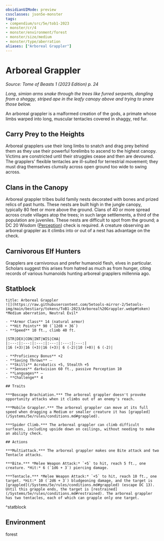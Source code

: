 ```yaml
---
obsidianUIMode: preview
cssclasses: json5e-monster
tags:
- compendium/src/5e/tob1-2023
- monster/cr/4
- monster/environment/forest
- monster/size/medium
- monster/type/aberration
aliases: ["Arboreal Grappler"]
---
```

# Arboreal Grappler
*Source: Tome of Beasts 1 (2023 Edition) p. 24*  

*Long, simian arms snake through the trees like furred serpents, dangling from a shaggy, striped ape in the leafy canopy above and trying to snare those below.*

An arboreal grappler is a malformed creation of the gods, a primate whose limbs warped into long, muscular tentacles covered in shaggy, red fur.

## Carry Prey to the Heights

Arboreal grapplers use their long limbs to snatch and drag prey behind them as they use their powerful forelimbs to ascend to the highest canopy. Victims are constricted until their struggles cease and then are devoured. The grapplers' flexible tentacles are ill-suited for terrestrial movement; they must drag themselves clumsily across open ground too wide to swing across.

## Clans in the Canopy

Arboreal grappler tribes build family nests decorated with bones and prized relics of past hunts. These nests are built high in the jungle canopy, typically 80 feet or more above the ground. Clans of 40 or more spread across crude villages atop the trees; in such large settlements, a third of the population are juveniles. These nests are difficult to spot from the ground; a DC 20 Wisdom ([Perception](/Systems/5e/rules/skills.md#Perception)) check is required. A creature observing an arboreal grappler as it climbs into or out of a nest has advantage on the check.

## Carnivorous Elf Hunters

Grapplers are carnivorous and prefer humanoid flesh, elves in particular. Scholars suggest this arises from hatred as much as from hunger, citing records of various humanoids hunting arboreal grapplers millennia ago.

## Statblock

```ad-statblock
title: Arboreal Grappler
![](https://raw.githubusercontent.com/5etools-mirror-2/5etools-img/main/bestiary/tokens/ToB1-2023/Arboreal%20Grappler.webp#token)
*Medium aberration, Neutral Evil*

- **Armor Class** 14 (natural armor)
- **Hit Points** 90 (`12d8 + 36`)
- **Speed** 10 ft., climb 40 ft.

|STR|DEX|CON|INT|WIS|CHA|
|:---:|:---:|:---:|:---:|:---:|:---:|
|16 (+3)|16 (+3)|16 (+3)| 6 (-2)|10 (+0)| 6 (-2)|

- **Proficiency Bonus** +2
- **Saving Throws** ⏤
- **Skills** Acrobatics +5, Stealth +5
- **Senses** darkvision 60 ft., passive Perception 10
- **Languages** —
- **Challenge** 4

## Traits

***Boscage Brachiation.*** The arboreal grappler doesn't provoke opportunity attacks when it climbs out of an enemy's reach.

***Mobile Grappler.*** The arboreal grappler can move at its full speed when dragging a Medium or smaller creature it has [grappled](/Systems/5e/rules/conditions.md#grappled).

***Spider Climb.*** The arboreal grappler can climb difficult surfaces, including upside down on ceilings, without needing to make an ability check.

## Actions

***Multiattack.*** The arboreal grappler makes one Bite attack and two Tentacle attacks.

***Bite.*** *Melee Weapon Attack:* `+5` to hit, reach 5 ft., one creature. *Hit:* 6 (`1d6 + 3`) piercing damage.

***Tentacle.*** *Melee Weapon Attack:* `+5` to hit, reach 10 ft., one target. *Hit:* 10 (`2d6 + 3`) bludgeoning damage, and the target is [grappled](/Systems/5e/rules/conditions.md#grappled) (escape DC 13). Until this grapple ends, the target is [restrained](/Systems/5e/rules/conditions.md#restrained). The arboreal grappler has two tentacles, each of which can grapple only one target.
```
^statblock

## Environment

forest